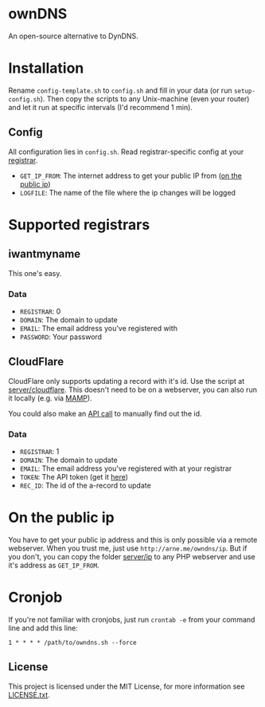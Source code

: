 # ownDNS
An open-source alternative to DynDNS.

# Installation
Rename `config-template.sh` to `config.sh` and fill in your data (or run `setup-config.sh`).
Then copy the scripts to any Unix-machine (even your router) and let it run at specific intervals (I'd recommend 1 min).

## Config
All configuration lies in `config.sh`. Read registrar-specific config at your [registrar](#supported-registrars).

- `GET_IP_FROM`: The internet address to get your public IP from ([on the public ip](#on-the-public-ip))
- `LOGFILE`: The name of the file where the ip changes will be logged

# Supported registrars
## iwantmyname
This one's easy.

### Data
- `REGISTRAR`: 0
- `DOMAIN`: The domain to update
- `EMAIL`: The email address you've registered with
- `PASSWORD`: Your password

## CloudFlare
CloudFlare only supports updating a record with it's id. Use the script at [server/cloudflare](server/cloudflare). This doesn't need to be on a webserver, you can also run it locally (e.g. via [MAMP](http://www.mamp.info/)).

You could also make an [API call](http://www.cloudflare.com/docs/client-api.html#s3.3) to manually find out the id.

### Data
- `REGISTRAR`: 1
- `DOMAIN`: The domain to update
- `EMAIL`: The email address you've registered with at your registrar
- `TOKEN`: The API token (get it [here](https://www.cloudflare.com/my-account))
- `REC_ID`: The id of the a-record to update

# On the public ip
You have to get your public ip address and this is only possible via a remote webserver. When you trust me, just use `http://arne.me/owndns/ip`. But if you don't, you can copy the folder [server/ip](server/ip) to any PHP webserver and use it's address as `GET_IP_FROM`.

# Cronjob
If you're not familiar with cronjobs, just run `crontab -e` from your command line and add this line:
```crontab
1 * * * * /path/to/owndns.sh --force
```

## License
This project is licensed under the MIT License, for more information see [LICENSE.txt](LICENSE.txt).
